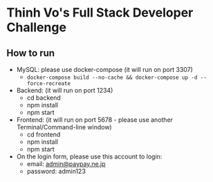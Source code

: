# Thinh Vo's Full Stack Developer Challenge

## How to run
* MySQL: please use docker-compose (it will run on port 3307) 
  - `docker-compose build --no-cache && docker-compose up -d --force-recreate`
* Backend: (it will run on port 1234)
  - cd backend
  - npm install
  - npm start
* Frontend: (it will run on port 5678 - please use another Terminal/Command-line window)
  - cd frontend
  - npm install
  - npm start
* On the login form, please use this account to login:
  - email: admin@paypay.ne.jp
  - password: admin123